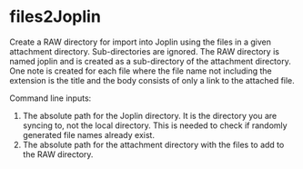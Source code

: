 # files2Joplin
Create a RAW directory for import into Joplin using the files in a given attachment directory.
Sub-directories are ignored.
The RAW directory is named joplin and is created as a sub-directory of the attachment directory.
One note is created for each file where the file name not including the extension is the title and
the body consists of only a link to the attached file.

Command line inputs:
1) The absolute path for the Joplin directory.
   It is the directory you are syncing to, not the local directory.
   This is needed to check if randomly generated file names already exist.
2) The absolute path for the attachment directory with the files to add to the RAW directory.
